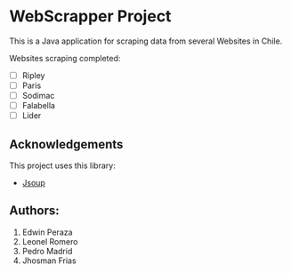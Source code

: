 # WebScrapper Project

This is a Java  application for scraping data from several Websites in Chile.

Websites scraping completed:

* [ ] Ripley
* [ ] Paris
* [ ] Sodimac
* [ ] Falabella
* [ ] Lider
## Acknowledgements

This project uses this library:

* [Jsoup](http://jsoup.org/)

## Authors:

1. Edwin Peraza
2. Leonel Romero 
3. Pedro Madrid
4. Jhosman Frias

